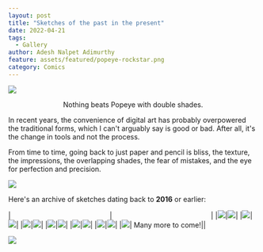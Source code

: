 ```yaml
---
layout: post
title: "Sketches of the past in the present"
date: 2022-04-21
tags:
  - Gallery
author: Adesh Nalpet Adimurthy
feature: assets/featured/popeye-rockstar.png
category: Comics
---
```


<img src="./assets/featured/popeye-rockstar.png" /> 
<p style="text-align: center;">Nothing beats Popeye with double shades. </p>

In recent years, the convenience of digital art has probably overpowered the traditional forms, which I can't arguably say is good or bad. After all, it's the change in tools and not the process.

From time to time, going back to just paper and pencil is bliss, the texture, the impressions, the overlapping shades, the fear of mistakes, and the eye for perfection and precision.

<img src="./assets/posts/gallery/archive/image-1.png"/>

Here's an archive of sketches dating back to <b>2016</b> or earlier:

|<span style="display: inline-block; width:200px"></span>|<span style="display: inline-block; width:200px"></span>|
|<img src="./assets/posts/gallery/archive/image-3.jpg"/>|<img src="./assets/posts/gallery/archive/image-2.jpg"/>|
|<img src="./assets/posts/gallery/archive/image-9.jpg"/>|<img src="./assets/posts/gallery/archive/image-4.jpg"/>|
|<img src="./assets/posts/gallery/archive/image-11.jpg"/>|<img src="./assets/posts/gallery/archive/image-10.jpg"/>|
|<img src="./assets/posts/gallery/archive/image-12.jpg"/>|<img src="./assets/posts/gallery/archive/image-13.jpg"/>|
|<img src="./assets/posts/gallery/archive/image-14.jpg"/>|<img src="./assets/posts/gallery/archive/image-17.jpg"/>|
|<img src="./assets/posts/gallery/archive/image-16.jpg"/>|<img src="./assets/posts/gallery/archive/image-15.jpg"/>|
|<img src="./assets/posts/gallery/archive/image-5.jpg"/>|   Many more to come!||

<img src="./assets/posts/gallery/archive/image-18.jpg"/>